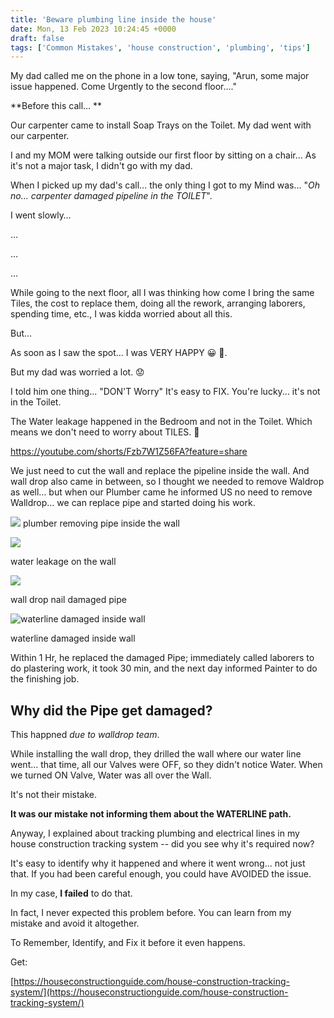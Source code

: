```yaml
---
title: 'Beware plumbing line inside the house'
date: Mon, 13 Feb 2023 10:24:45 +0000
draft: false
tags: ['Common Mistakes', 'house construction', 'plumbing', 'tips']
---
```


My dad called me on the phone in a low tone, saying, "Arun, some major issue happened. Come Urgently to the second floor…."

**Before this call… **

Our carpenter came to install Soap Trays on the Toilet. My dad went with our carpenter.

I and my MOM were talking outside our first floor by sitting on a chair… As it's not a major task, I didn't go with my dad.

When I picked up my dad's call… the only thing I got to my Mind was… "_Oh no… carpenter_ _damaged pipeline in the TOILET_".

I went slowly…

…

…

…

While going to the next floor, all I was thinking how come I bring the same Tiles, the cost to replace them, doing all the rework, arranging laborers, spending time, etc., I was kidda worried about all this.

But...

As soon as I saw the spot… I was VERY HAPPY 😀 🕺. 

But my dad was worried a lot. 😟

I told him one thing... "DON'T Worry" It's easy to FIX. You're lucky... it's not in the Toilet.

The Water leakage happened in the Bedroom and not in the Toilet. Which means we don't need to worry about TILES. 🕺

https://youtube.com/shorts/Fzb7W1Z56FA?feature=share

We just need to cut the wall and replace the pipeline inside the wall. And wall drop also came in between, so I thought we needed to remove Waldrop as well… but when our Plumber came he informed US no need to remove Walldrop… we can replace pipe and started doing his work.

![](/beware-plumbing-line-inside-the-house/images/plumber-repairing-damaged-pipe-inside-the-wall.jpg/)
plumber removing pipe inside the wall

![](/beware-plumbing-line-inside-the-house/images/water-leakage-on-the-wall.jpg/)

water leakage on the wall

![](/beware-plumbing-line-inside-the-house/images/drilled-hole-damaged-pipe.jpg/)

wall drop nail damaged pipe

![waterline damaged inside wall](/beware-plumbing-line-inside-the-house/images/waterline-damaged-inside-wall.jpg/)

waterline damaged inside wall

Within 1 Hr, he replaced the damaged Pipe; immediately called laborers to do plastering work, it took 30 min, and the next day informed Painter to do the finishing job.

**Why did the Pipe get damaged?**
---------------------------------

This happned _due to walldrop_ _team_. 

While installing the wall drop, they drilled the wall where our water line went… that time, all our Valves were OFF, so they didn't notice Water. When we turned ON Valve, Water was all over the Wall.

It's not their mistake. 

**It was our mistake not informing them about the WATERLINE path.** 

Anyway, I explained about tracking plumbing and electrical lines in my house construction tracking system -- did you see why it's required now? 

It's easy to identify why it happened and where it went wrong… not just that. If you had been careful enough, you could have AVOIDED the issue. 

In my case, **I failed** to do that. 

In fact, I never expected this problem before. You can learn from my mistake and avoid it altogether.

To Remember, Identify, and Fix it before it even happens. 

Get: 

[https://houseconstructionguide.com/house-construction-tracking-system/](https://houseconstructionguide.com/house-construction-tracking-system/)
